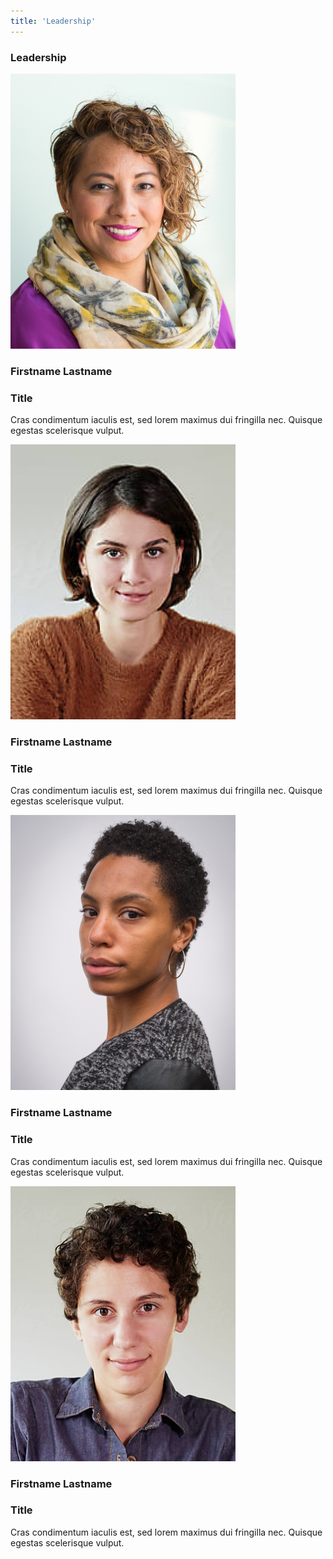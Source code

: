 ```yaml
---
title: 'Leadership'
---
```


<h3 class="divot">Leadership</h3>

<div class="people">
  <div class="person">
    <img src="/user/images/person-1.jpg" alt="">
    <h3>Firstname Lastname</h3>
    <h3 class="title">Title</h3>
    <p>
      Cras condimentum iaculis est, sed lorem maximus dui fringilla nec. Quisque egestas scelerisque vulput.
    </p>
  </div>

  <div class="person">
    <img src="/user/images/person-2.jpg" alt="">
    <h3>Firstname Lastname</h3>
    <h3 class="title">Title</h3>
    <p>
      Cras condimentum iaculis est, sed lorem maximus dui fringilla nec. Quisque egestas scelerisque vulput.
    </p>
  </div>

  <div class="person">
    <img src="/user/images/person-3.jpg" alt="">
    <h3>Firstname Lastname</h3>
    <h3 class="title">Title</h3>
    <p>
      Cras condimentum iaculis est, sed lorem maximus dui fringilla nec. Quisque egestas scelerisque vulput.
    </p>
  </div>

  <div class="person">
    <img src="/user/images/person-4.jpg" alt="">
    <h3>Firstname Lastname</h3>
    <h3 class="title">Title</h3>
    <p>
      Cras condimentum iaculis est, sed lorem maximus dui fringilla nec. Quisque egestas scelerisque vulput.
    </p>
  </div>
</div>
